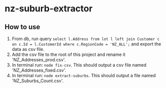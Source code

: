 # nz-suburb-extractor

## How to use

1. From db, run query `select l.Address from lot l left join Customer c on c.Id = l.CustomerId where c.RegionCode = 'NZ_ALL';` and export the data as csv file.
2. Add the csv file to the root of this project and rename it 'NZ_Addresses_prod.csv'.
3. In terminal run: `node fix-csv`. This should output a csv file named 'NZ_Addresses_fixed.csv'.
4. In terminal run: `node extract-suburbs`. This should output a file named 'NZ_Suburbs_Count.csv'.